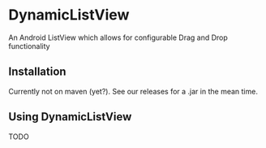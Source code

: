 # DynamicListView
An Android ListView which allows for configurable Drag and Drop functionality


## Installation
Currently not on maven (yet?). See our releases for a .jar in the mean time.


## Using DynamicListView
TODO
